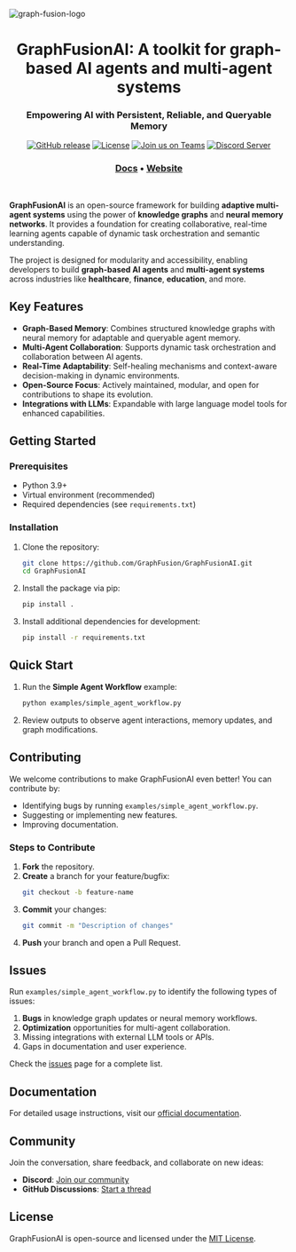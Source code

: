 
  
![graph-fusion-logo](https://github.com/user-attachments/assets/de5a4a09-a7e4-4b21-b3ec-01d5a3097ecd)

</p>
<h1 align="center" weight='300'>GraphFusionAI: A toolkit for graph-based AI agents and multi-agent systems</h1>
<h3 align="center" weight='300'>Empowering AI with Persistent, Reliable, and Queryable Memory</h3>
<div align="center">

  [![GitHub release](https://img.shields.io/badge/Github-Release-blue)](https://github.com/GraphFusion/GraphFusion-NMN/releases)
  [![License](https://img.shields.io/badge/License-MIT-blue.svg)](https://github.com/GraphFusion/GraphFusion/blob/main/LICENSE)
  [![Join us on Teams](https://img.shields.io/badge/Join-Teams-blue)](https://teams.microsoft.com/)
  [![Discord Server](https://img.shields.io/badge/Discord-Server-blue)](https://discord.gg/zK94WvRjZT)

</div>
<h3 align="center">
   <a href="https://github.com/GraphFusion/graphfusion/blob/main/documentation.md"><b>Docs</b></a> &bull;
   <a href="https://graphfusion.github.io/graphfusion.io/"><b>Website</b></a>
</h3>
<br />

**GraphFusionAI** is an open-source framework for building **adaptive multi-agent systems** using the power of **knowledge graphs** and **neural memory networks**. It provides a foundation for creating collaborative, real-time learning agents capable of dynamic task orchestration and semantic understanding.  

The project is designed for modularity and accessibility, enabling developers to build **graph-based AI agents** and **multi-agent systems** across industries like **healthcare**, **finance**, **education**, and more.


## Key Features

- **Graph-Based Memory**: Combines structured knowledge graphs with neural memory for adaptable and queryable agent memory.
- **Multi-Agent Collaboration**: Supports dynamic task orchestration and collaboration between AI agents.
- **Real-Time Adaptability**: Self-healing mechanisms and context-aware decision-making in dynamic environments.
- **Open-Source Focus**: Actively maintained, modular, and open for contributions to shape its evolution.
- **Integrations with LLMs**: Expandable with large language model tools for enhanced capabilities.

## Getting Started

### Prerequisites

- Python 3.9+
- Virtual environment (recommended)
- Required dependencies (see `requirements.txt`)

### Installation

1. Clone the repository:
   ```bash
   git clone https://github.com/GraphFusion/GraphFusionAI.git
   cd GraphFusionAI
   ```

2. Install the package via pip:
   ```bash
   pip install .
   ```

3. Install additional dependencies for development:
   ```bash
   pip install -r requirements.txt
   ```

## Quick Start

1. Run the **Simple Agent Workflow** example:
   ```bash
   python examples/simple_agent_workflow.py
   ```
2. Review outputs to observe agent interactions, memory updates, and graph modifications.

## Contributing

We welcome contributions to make GraphFusionAI even better! You can contribute by:

- Identifying bugs by running `examples/simple_agent_workflow.py`.
- Suggesting or implementing new features.
- Improving documentation.

### Steps to Contribute

1. **Fork** the repository.
2. **Create** a branch for your feature/bugfix:
   ```bash
   git checkout -b feature-name
   ```
3. **Commit** your changes:
   ```bash
   git commit -m "Description of changes"
   ```
4. **Push** your branch and open a Pull Request.


## Issues

Run `examples/simple_agent_workflow.py` to identify the following types of issues:

1. **Bugs** in knowledge graph updates or neural memory workflows.
2. **Optimization** opportunities for multi-agent collaboration.
3. Missing integrations with external LLM tools or APIs.
4. Gaps in documentation and user experience.

Check the [issues](https://github.com/GraphFusion/GraphFusionAI/issues) page for a complete list.


## Documentation

For detailed usage instructions, visit our [official documentation](https://github.com/GraphFusion/GraphFusionAI/wiki).


## Community

Join the conversation, share feedback, and collaborate on new ideas:

- **Discord**: [Join our community](https://discord.gg/zK94WvRjZT)
- **GitHub Discussions**: [Start a thread](https://github.com/GraphFusion/GraphFusionAI/discussions)

## License

GraphFusionAI is open-source and licensed under the [MIT License](LICENSE).


